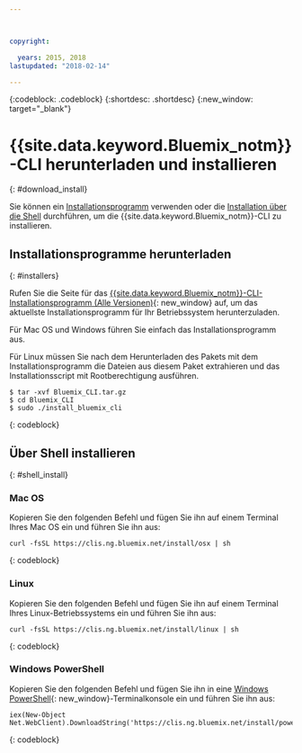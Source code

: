 ```yaml
---



copyright:

  years: 2015, 2018
lastupdated: "2018-02-14"

---
```


{:codeblock: .codeblock} 
{:shortdesc: .shortdesc}
{:new_window: target="_blank"}


# {{site.data.keyword.Bluemix_notm}}-CLI herunterladen und installieren
{: #download_install}

Sie können ein [Installationsprogramm](#installers) verwenden oder die [Installation über die Shell](#shell_install) durchführen, um die {{site.data.keyword.Bluemix_notm}}-CLI zu installieren.

## Installationsprogramme herunterladen
{: #installers}

Rufen Sie die Seite für das [{{site.data.keyword.Bluemix_notm}}-CLI-Installationsprogramm (Alle Versionen)](all_versions.html){: new_window} auf, um das aktuellste Installationsprogramm für Ihr Betriebssystem herunterzuladen.

Für Mac OS und Windows führen Sie einfach das Installationsprogramm aus. 

Für Linux müssen Sie nach dem Herunterladen des Pakets mit dem Installationsprogramm die Dateien aus diesem Paket extrahieren und das Installationsscript mit Rootberechtigung ausführen.

  ```
  $ tar -xvf Bluemix_CLI.tar.gz
  $ cd Bluemix_CLI
  $ sudo ./install_bluemix_cli

  ```
  {: codeblock}
  
## Über Shell installieren
{: #shell_install}


### Mac OS

Kopieren Sie den folgenden Befehl und fügen Sie ihn auf einem Terminal Ihres Mac OS ein und führen Sie ihn aus:

```
curl -fsSL https://clis.ng.bluemix.net/install/osx | sh
```
{: codeblock}

### Linux

Kopieren Sie den folgenden Befehl und fügen Sie ihn auf einem Terminal Ihres Linux-Betriebssystems ein und führen Sie ihn aus:

```
curl -fsSL https://clis.ng.bluemix.net/install/linux | sh
```
{: codeblock}

### Windows PowerShell

Kopieren Sie den folgenden Befehl und fügen Sie ihn in eine [Windows PowerShell](https://msdn.microsoft.com/en-us/powershell/scripting/getting-started/getting-started-with-windows-powershell){: new_window}-Terminalkonsole ein und führen Sie ihn aus:

```
iex(New-Object Net.WebClient).DownloadString('https://clis.ng.bluemix.net/install/powershell')
```
{: codeblock}
